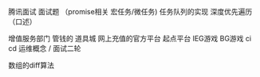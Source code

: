 腾讯面试 
    面试题 （promise相关 宏任务/微任务)
    任务队列的实现
    深度优先遍历 （口述）

增值服务部门
管钱的
道具城 网上充值的官方平台
起点平台 
IEG游戏
BG游戏
ci cd  运维概念 / 面试二轮

数组的diff算法 